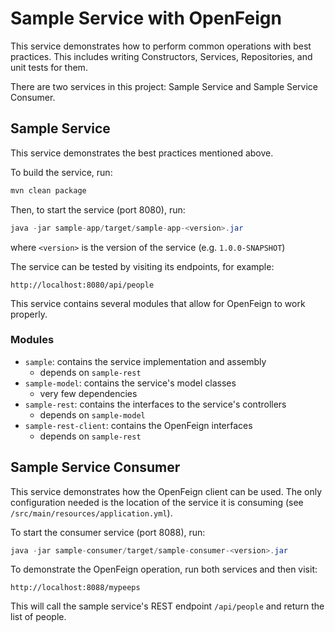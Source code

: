 # Sample Service with OpenFeign

This service demonstrates how to perform common operations with best practices.
This includes writing Constructors, Services, Repositories, and unit tests for them.

There are two services in this project: Sample Service and Sample Service Consumer.

## Sample Service
This service demonstrates the best practices mentioned above.

To build the service, run:

```bash
mvn clean package
```

Then, to start the service (port 8080), run:

```java
java -jar sample-app/target/sample-app-<version>.jar
```

where `<version>` is the version of the service (e.g. `1.0.0-SNAPSHOT`)

The service can be tested by visiting its endpoints, for example:

```
http://localhost:8080/api/people
```

This service contains several modules that allow for OpenFeign to work properly.

### Modules
* `sample`: contains the service implementation and assembly
    * depends on `sample-rest`
* `sample-model`: contains the service's model classes
    * very few dependencies
* `sample-rest`: contains the interfaces to the service's controllers
    * depends on `sample-model`
* `sample-rest-client`: contains the OpenFeign interfaces
    * depends on `sample-rest`

## Sample Service Consumer
This service demonstrates how the OpenFeign client can be used.  The only configuration
needed is the location of the service it is consuming (see `/src/main/resources/application.yml`).

To start the consumer service (port 8088), run:

```java
java -jar sample-consumer/target/sample-consumer-<version>.jar
```

To demonstrate the OpenFeign operation, run both services and then visit:

```
http://localhost:8088/mypeeps
```

This will call the sample service's REST endpoint `/api/people` and return the list of people.